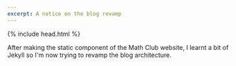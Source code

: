 ```yaml
---
excerpt: A notice on the blog revamp
---
```

{% include head.html %}

After making the static component of the Math Club website, I learnt a bit of Jekyll so I'm now trying to revamp the blog architecture.
